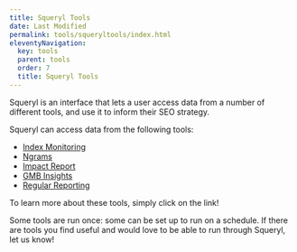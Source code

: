 ```yaml
---
title: Squeryl Tools
date: Last Modified 
permalink: tools/squeryltools/index.html
eleventyNavigation:
  key: tools 
  parent: tools
  order: 7
  title: Squeryl Tools
---
```


Squeryl is an interface that lets a user access data from a number of different tools, and use it to inform their SEO strategy. 

Squeryl can access data from the following tools:

- [Index Monitoring](/tools/squeryltools/indexmonitoring.html)
- [Ngrams](/tools/squeryltools/ngrams.html)
- [Impact Report](/tools/squeryltools/impactreport.html)
- [GMB Insights](/tools/squeryltools/gmbinsights.html)
- [Regular Reporting](/tools/squeryltools/regularreporting.html)

To learn more about these tools, simply click on the link!

Some tools are run once: some can be set up to run on a schedule. If there are tools you find useful and would love to be able to run through Squeryl, let us know!